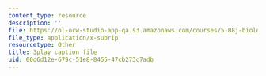 ```yaml
---
content_type: resource
description: ''
file: https://ol-ocw-studio-app-qa.s3.amazonaws.com/courses/5-08j-biological-chemistry-ii-spring-2016/00d6d12e679c51e8845547cb273c7adb_Rcd-NZwoi4.vtt
file_type: application/x-subrip
resourcetype: Other
title: 3play caption file
uid: 00d6d12e-679c-51e8-8455-47cb273c7adb
---
```


